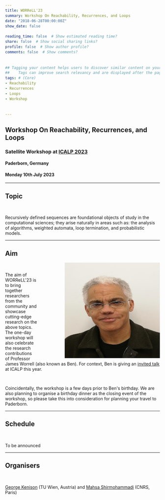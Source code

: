 ```yaml
---
title: WORReLL'23
summary: Workshop On Reachability, Recurrences, and Loops
date: "2018-06-28T00:00:00Z"
show_date: false

reading_time: false  # Show estimated reading time?
share: false  # Show social sharing links?
profile: false  # Show author profile?
comments: false  # Show comments?


## Tagging your content helps users to discover similar content on your site. 
##    Tags can improve search relevancy and are displayed after the page content and also in the Tag Cloud widget.
tags: # (Core)
- Reachability
- Recurrences
- Loops
- Workshop


---
```


## Workshop On Reachability, Recurrences, and Loops
### Satellite Workshop at [ICALP 2023](https://icalp2023.cs.upb.de/)
#### Paderborn, Germany
#### Monday 10th July 2023

---


## Topic

<br/>

Recursively defined sequences are foundational objects of study in the computational sciences; they arise naturally in areas such as: the analysis of algorithms, weighted automata, loop termination, and probabilistic models. 

---

## Aim
<img align="left" width="310" height="310" src="jbw.jpg" style="float:right; padding-left:90px">

<br/>

The aim of WORReLL'23 is to bring together researchers from the community and showcase cutting-edge research on the above topics.
The one-day workshop will also celebrate the research contributions of Professor James Worrell (also known as Ben). For context, Ben is giving an [invited talk](https://icalp2023.cs.upb.de/invited-speakers/) at ICALP this year.



<br clear="left"/>

Coincidentally, the workshop is a few days prior to Ben's birthday.
We are also planning to organise a birthday dinner as the closing event of the workshop, so please take this into consideration for planning your travel to Paderborn.

---

## Schedule

<br/>

To be announced

---

## Organisers

<br/>

[George Kenison](https://georgekenison.github.io/) (TU Wien, Austria) and [Mahsa Shirmohammadi](https://www.irif.fr/~mahsa/) (CNRS, Paris)

